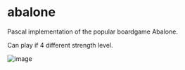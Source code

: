 # abalone

Pascal implementation of the popular boardgame Abalone.

Can play if 4 different strength level.

![image](https://github.com/csurgay/abalone/assets/6297098/4739b301-d571-4fb3-b6d8-8e9f569180c7)
